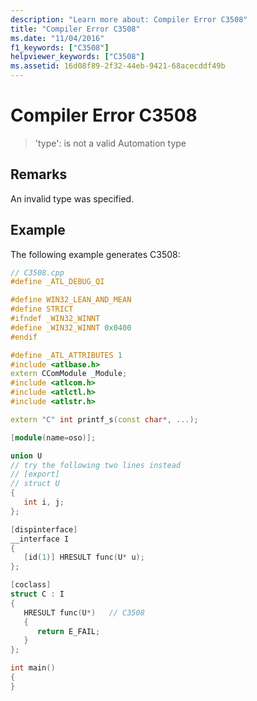 ```yaml
---
description: "Learn more about: Compiler Error C3508"
title: "Compiler Error C3508"
ms.date: "11/04/2016"
f1_keywords: ["C3508"]
helpviewer_keywords: ["C3508"]
ms.assetid: 16d08f89-2f32-44eb-9421-68acecddf49b
---
```

# Compiler Error C3508

> 'type': is not a valid Automation type

## Remarks

An invalid type was specified.

## Example

The following example generates C3508:

```cpp
// C3508.cpp
#define _ATL_DEBUG_QI

#define WIN32_LEAN_AND_MEAN
#define STRICT
#ifndef _WIN32_WINNT
#define _WIN32_WINNT 0x0400
#endif

#define _ATL_ATTRIBUTES 1
#include <atlbase.h>
extern CComModule _Module;
#include <atlcom.h>
#include <atlctl.h>
#include <atlstr.h>

extern "C" int printf_s(const char*, ...);

[module(name=oso)];

union U
// try the following two lines instead
// [export]
// struct U
{
   int i, j;
};

[dispinterface]
__interface I
{
   [id(1)] HRESULT func(U* u);
};

[coclass]
struct C : I
{
   HRESULT func(U*)   // C3508
   {
      return E_FAIL;
   }
};

int main()
{
}
```
